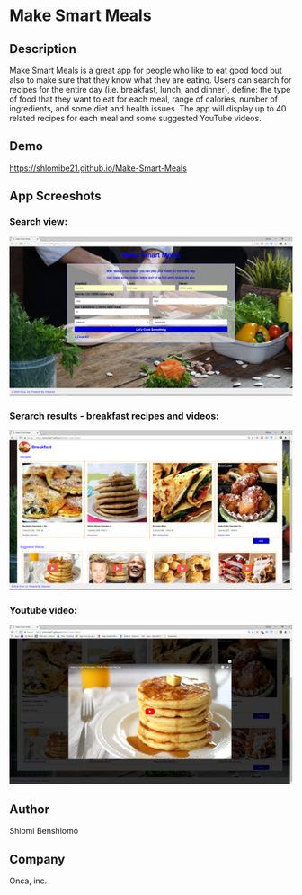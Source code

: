 # Make Smart Meals

## Description
Make Smart Meals is a great app for people who like to eat good food but also to make sure that they know what they are eating. Users can search for recipes for the entire day (i.e. breakfast, lunch, and dinner), define: the type of food that they want to eat for each meal, range of calories, number of ingredients, and some diet and health issues. The app will display up to 40 related recipes for each meal and some suggested YouTube videos.

## Demo
https://shlomibe21.github.io/Make-Smart-Meals 

## App Screeshots

### Search view:
![Search View](https://github.com/shlomibe21/Make-Smart-Meals/blob/master/Screenshots/MakeSmartMealsNewSearch2Screenshot.png)
### Serarch results - breakfast recipes and videos:
![Serarch results - breakfast recipes and videos](https://github.com/shlomibe21/Make-Smart-Meals/blob/master/Screenshots/MakeSmartMealsBreakfastResultsScreenshot.png)
### Youtube video:
![Youtube video](https://github.com/shlomibe21/Make-Smart-Meals/blob/master/Screenshots/MakeSmartMealsYoutubeVideoScreenshot.png)

## Author
Shlomi Benshlomo 
## Company
Onca, inc.
